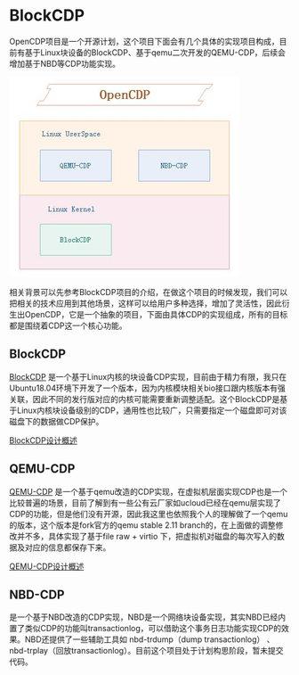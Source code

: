 # BlockCDP
OpenCDP项目是一个开源计划，这个项目下面会有几个具体的实现项目构成，目前有基于Linux块设备的BlockCDP、基于qemu二次开发的QEMU-CDP，后续会增加基于NBD等CDP功能实现。  

![BlockCDP Arch](image/OpenCDP.jpg)  

相关背景可以先参考BlockCDP项目的介绍，在做这个项目的时候发现，我们可以把相关的技术应用到其他场景，这样可以给用户多种选择，增加了灵活性，因此衍生出OpenCDP，它是一个抽象的项目，下面由具体CDP的实现组成，所有的目标都是围绕着CDP这一个核心功能。  

## BlockCDP  
[BlockCDP](https://github.com/OpenCDP/BlockCDP)
是一个基于Linux内核的块设备CDP实现，目前由于精力有限，我只在Ubuntu18.04环境下开发了一个版本，因为内核模块相关bio接口跟内核版本有强关联，因此不同的发行版对应的内核可能需要重新调整适配。这个BlockCDP是基于Linux内核块设备级别的CDP，通用性也比较广，只需要指定一个磁盘即可对该磁盘下的数据做CDP保护。  

[BlockCDP设计概述](https://github.com/OpenCDP/OpenCDP/BlockCDP_README_CN.md)

##  QEMU-CDP  
[QEMU-CDP](https://github.com/OpenCDP/QEMU-CDP/tree/stable-2.11)
是一个基于qemu改造的CDP实现，在虚拟机层面实现CDP也是一个比较普遍的场景，目前了解到有一些公有云厂家如ucloud已经在qemu层实现了CDP的功能，但是他们没有开源，因此我这里也依照我个人的理解做了一个qemu的版本，这个版本是fork官方的qemu stable 2.11 branch的，在上面做的调整修改并不多，具体实现了基于file raw + virtio 下，把虚拟机对磁盘的每次写入的数据及对应的信息都保存下来。  

[QEMU-CDP设计概述](https://github.com/OpenCDP/OpenCDP/QEMU-CDP_README_CN.md)

## NBD-CDP  
是一个基于NBD改造的CDP实现，NBD是一个网络块设备实现，其实NBD已经内置了类似CDP的功能叫transactionlog，可以借助这个事务日志功能实现CDP的效果。NBD还提供了一些辅助工具如 nbd-trdump（dump transactionlog） 、nbd-trplay（回放transactionlog）。目前这个项目处于计划构思阶段，暂未提交代码。

